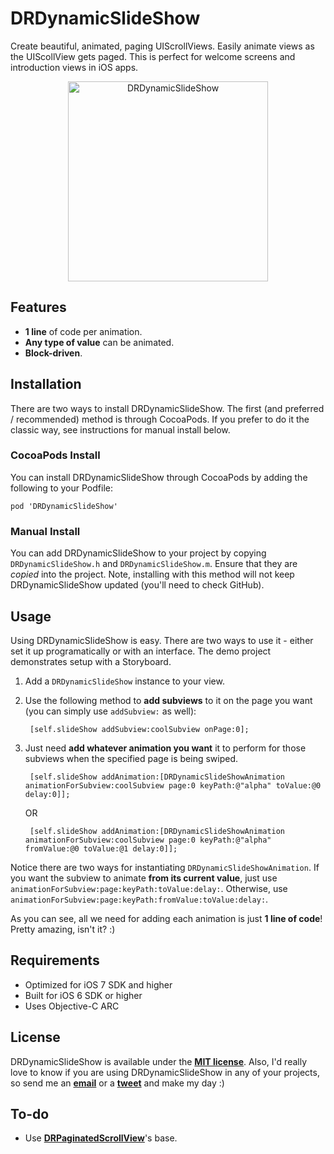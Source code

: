 DRDynamicSlideShow
==================
Create beautiful, animated, paging UIScrollViews.  Easily animate views as the UIScollView gets paged. This is perfect for welcome screens and introduction views in iOS apps.

<p align="center">
	<img src="https://raw.github.com/Dromaguirre/DRDynamicSlideShow/images/1.gif" alt="DRDynamicSlideShow" title="DRDynamicSlideShow" width="320px" />
</p>

## Features  
- **1 line** of code per animation.
- **Any type of value** can be animated.
- **Block-driven**.

## Installation
There are two ways to install  DRDynamicSlideShow. The first (and preferred / recommended) method is through CocoaPods. If you prefer to do it the classic way, see instructions for manual install below.

### CocoaPods Install
You can install DRDynamicSlideShow through CocoaPods by adding the following to your Podfile:

	pod 'DRDynamicSlideShow'

### Manual Install
You can add DRDynamicSlideShow to your project by copying `DRDynamicSlideShow.h` and `DRDynamicSlideShow.m`. Ensure that they are *copied* into the project. Note, installing with this method will not keep DRDynamicSlideShow updated (you'll need to check GitHub).

## Usage
Using DRDynamicSlideShow is easy. There are two ways to use it - either set it up programatically or with an interface. The demo project demonstrates setup with a Storyboard.

1. Add a `DRDynamicSlideShow` instance to your view.  
2. Use the following method to **add subviews** to it on the page you want (you can simply use `addSubview:` as well):

		[self.slideShow addSubview:coolSubview onPage:0];
		
3. Just need **add whatever animation you want** it to perform for those subviews when the specified page is being swiped.  

		[self.slideShow addAnimation:[DRDynamicSlideShowAnimation animationForSubview:coolSubview page:0 keyPath:@"alpha" toValue:@0 delay:0]];
	
	OR

		[self.slideShow addAnimation:[DRDynamicSlideShowAnimation animationForSubview:coolSubview page:0 keyPath:@"alpha" fromValue:@0 toValue:@1 delay:0]];

Notice there are two ways for instantiating `DRDynamicSlideShowAnimation`. If you want the subview to animate **from its current value**, just use `animationForSubview:page:keyPath:toValue:delay:`. Otherwise, use `animationForSubview:page:keyPath:fromValue:toValue:delay:`.

As you can see, all we need for adding each animation is just **1 line of code**! Pretty amazing, isn't it? :)

## Requirements  
- Optimized for iOS 7 SDK and higher  
- Built for iOS 6 SDK or higher  
- Uses Objective-C ARC

## License  
DRDynamicSlideShow is available under the [**MIT license**](https://github.com/Dromaguirre/DRDynamicSlideShow/blob/master/LICENSE). Also, I'd really love to know  if you are using DRDynamicSlideShow in any of your projects, so send me an [**email**](mailto:dromaguirre@gmail.com) or a [**tweet**](http://twitter.com/Dromaguirre) and make my day :)

## To-do
- Use [**DRPaginatedScrollView**](http://github.com/Dromaguirre/DRPaginatedScrollView)'s base.